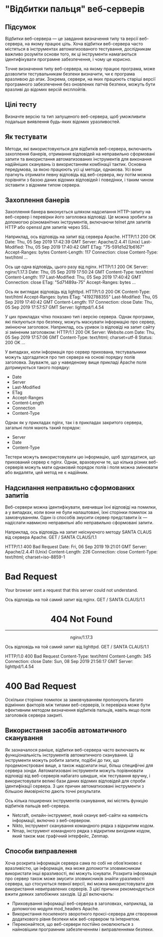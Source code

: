 # "Відбитки пальця" веб-серверів

## Підсумок
Відбитки веб-сервера — це завдання визначення типу та версії веб-сервера, на якому працює ціль. Хоча відбитки веб-сервера часто містяться в інструментах автоматизованого тестування, дослідникам важливо розуміти основи того, як ці інструменти намагаються ідентифікувати програмне забезпечення, і чому це корисно.

Точне визначення типу веб-сервера, на якому працює програма, може дозволити тестувальникам безпеки визначити, чи є програма вразливою до атак. Зокрема, сервери, на яких працюють старіші версії програмного забезпечення без оновлених патчів безпеки, можуть бути вразливі до відомих версій експлойтів.

## Цілі тесту
Визначте версію та тип запущеного веб-сервера, щоб уможливити подальше виявлення будь-яких відомих уразливостей.

## Як тестувати
Методи, які використовуються для відбитків веб-сервера, включають захоплення банерів, отримання відповідей на неправильно сформовані запити та використання автоматизованих інструментів для виконання надійніших сканувань із використанням комбінації тактик. Основна передумова, за якою працюють усі ці методи, однакова. Усі вони прагнуть отримати певну відповідь від веб-сервера, яку потім можна порівняти з базою даних відомих відповідей і поведінки, і таким чином зіставити з відомим типом сервера.

## Захоплення банерів
Захоплення банера виконується шляхом надсилання HTTP-запиту на веб-сервер і перевірки його заголовка відповіді. Це можна зробити за допомогою різноманітних інструментів, включаючи telnet для запитів HTTP або openssl для запитів через SSL.

Наприклад, ось відповідь на запит від сервера Apache.
HTTP/1.1 200 OK
Date: Thu, 05 Sep 2019 17:42:39 GMT
Server: Apache/2.4.41 (Unix)
Last-Modified: Thu, 05 Sep 2019 17:40:42 GMT
ETag: "75-591d1d21b6167"
Accept-Ranges: bytes
Content-Length: 117
Connection: close
Content-Type: text/html
...

Ось ще одна відповідь, цього разу від nginx.
HTTP/1.1 200 OK
Server: nginx/1.17.3
Date: Thu, 05 Sep 2019 17:50:24 GMT
Content-Type: text/html
Content-Length: 117
Last-Modified: Thu, 05 Sep 2019 17:40:42 GMT
Connection: close
ETag: "5d71489a-75"
Accept-Ranges: bytes
...

Ось як виглядає відповідь від lighttpd.
HTTP/1.0 200 OK
Content-Type: text/html
Accept-Ranges: bytes
ETag: "4192788355"
Last-Modified: Thu, 05 Sep 2019 17:40:42 GMT
Content-Length: 117
Connection: close
Date: Thu, 05 Sep 2019 17:57:57 GMT
Server: lighttpd/1.4.54

У цих прикладах чітко показано тип і версію сервера. Однак програми, які піклуються про безпеку, можуть маскувати інформацію про сервер, змінюючи заголовок. Наприклад, ось уривок із відповіді на запит сайту зі зміненим заголовком:
HTTP/1.1 200 OK
Server: Website.com
Date: Thu, 05 Sep 2019 17:57:06 GMT
Content-Type: text/html; charset=utf-8
Status: 200 OK
...

У випадках, коли інформація про сервер прихована, тестувальники можуть здогадатися про тип сервера на основі порядку полів заголовка. Зауважте, що у наведеному вище прикладі Apache поля дотримуються такого порядку:
- Date
- Server
- Last-Modified
- ETag
- Accept-Ranges
- Content-Length
- Connection
- Content-Type

Однак як у прикладах nginx, так і в прикладах закритого сервера, загальні поля мають такий порядок:
- Server
- Date
- Content-Type

Тестери можуть використовувати цю інформацію, щоб здогадатися, що прихований сервер є nginx. Однак, враховуючи те, що кілька різних веб-серверів можуть мати однаковий порядок полів і поля можна змінювати або видаляти, цей метод не є надійним.

## Надсилання неправильно сформованих запитів
Веб-сервери можна ідентифікувати, вивчивши їхні відповіді на помилки, а у випадках, коли вони не були налаштовані, їхні сторінки помилок за замовчуванням. Один із способів змусити сервер представити їх — надіслати навмисно неправильні або неправильно сформовані запити.

Наприклад, ось відповідь на запит неіснуючого методу SANTA CLAUS від сервера Apache.
GET / SANTA CLAUS/1.1


HTTP/1.1 400 Bad Request
Date: Fri, 06 Sep 2019 19:21:01 GMT
Server: Apache/2.4.41 (Unix)
Content-Length: 226
Connection: close
Content-Type: text/html; charset=iso-8859-1

<!DOCTYPE HTML PUBLIC "-//IETF//DTD HTML 2.0//EN">
<html><head>
<title>400 Bad Request</title>
</head><body>
<h1>Bad Request</h1>
<p>Your browser sent a request that this server could not understand.<br />
</p>
</body></html>

Ось відповідь на той самий запит від nginx.
GET / SANTA CLAUS/1.1


<html>
<head><title>404 Not Found</title></head>
<body>
<center><h1>404 Not Found</h1></center>
<hr><center>nginx/1.17.3</center>
</body>
</html>

Ось відповідь на той самий запит від lighttpd.
GET / SANTA CLAUS/1.1


HTTP/1.0 400 Bad Request
Content-Type: text/html
Content-Length: 345
Connection: close
Date: Sun, 08 Sep 2019 21:56:17 GMT
Server: lighttpd/1.4.54

<?xml version="1.0" encoding="iso-8859-1"?>
<!DOCTYPE html PUBLIC "-//W3C//DTD XHTML 1.0 Transitional//EN"
         "http://www.w3.org/TR/xhtml1/DTD/xhtml1-transitional.dtd">
<html xmlns="http://www.w3.org/1999/xhtml" xml:lang="en" lang="en">
 <head>
  <title>400 Bad Request</title>
 </head>
 <body>
  <h1>400 Bad Request</h1>
 </body>
</html>

Оскільки сторінки помилок за замовчуванням пропонують багато відмінних факторів між типами веб-серверів, їх перевірка може бути ефективним методом визначення відбитків пальців, навіть якщо поля заголовків сервера закриті.

## Використання засобів автоматичного сканування
Як зазначалося раніше, відбитки веб-сервера часто включають як функціональність інструментів автоматичного сканування. Ці інструменти можуть робити запити, подібні до тих, що продемонстровані вище, а також надсилати інші, більш специфічні для сервера зонди. Автоматизовані інструменти можуть порівнювати відповіді від веб-серверів набагато швидше, ніж тестування вручну, і використовувати великі бази даних відомих відповідей для спроби ідентифікації сервера. З цих причин автоматизовані інструменти з більшою ймовірністю дають точні результати.

Ось кілька поширених інструментів сканування, які містять функцію відбитків пальців веб-сервера.
- Netcraft, онлайн-інструмент, який сканує веб-сайти на наявність інформації, включно з веб-сервером.
- Nikto, інструмент сканування командного рядка з відкритим кодом.
- Nmap, інструмент командного рядка з відкритим вихідним кодом, який також має графічний інтерфейс, Zenmap.

## Способи виправлення
Хоча розкрита інформація сервера сама по собі не обов’язково є вразливістю, це інформація, яка може допомогти зловмисникам використати інші вразливості, які можуть існувати. Розкрита інформація про сервер також може змусити зловмисників знайти уразливості сервера, що стосуються певної версії, які можна використовувати для використання невиправлених серверів. З цієї причини рекомендується вжити деяких запобіжних заходів. Ці дії включають:
- Приховування інформації веб-сервера в заголовках, наприклад, за допомогою модуля mod_headers Apache.
- Використання посиленого зворотного проксі-сервера для створення додаткового рівня безпеки між веб-сервером та Інтернетом.
- Переконайтеся, що веб-сервери постійно оновлюються з найновішим програмним забезпеченням і виправленнями безпеки.
